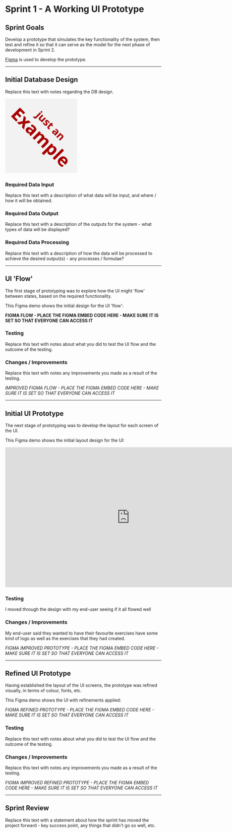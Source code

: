 # Sprint 1 - A Working UI Prototype


## Sprint Goals

Develop a prototype that simulates the key functionality of the system, then test and refine it so that it can serve as the model for the next phase of development in Sprint 2.

[Figma](https://www.figma.com/) is used to develop the prototype.


---

## Initial Database Design

Replace this text with notes regarding the DB design.

![SCREENSHOT OF DB DESIGN](screenshots/example.png)


### Required Data Input

Replace this text with a description of what data will be input, and where / how it will be obtained.

### Required Data Output

Replace this text with a description of the outputs for the system - what types of data will be displayed?

### Required Data Processing

Replace this text with a description of how the data will be processed to achieve the desired output(s) - any processes / formulae?


---

## UI 'Flow'

The first stage of prototyping was to explore how the UI might 'flow' between states, based on the required functionality.

This Figma demo shows the initial design for the UI 'flow':

**FIGMA FLOW - PLACE THE FIGMA EMBED CODE HERE - MAKE SURE IT IS SET SO THAT EVERYONE CAN ACCESS IT**

### Testing

Replace this text with notes about what you did to test the UI flow and the outcome of the testing.

### Changes / Improvements

Replace this text with notes any improvements you made as a result of the testing.

*IMPROVED FIGMA FLOW - PLACE THE FIGMA EMBED CODE HERE - MAKE SURE IT IS SET SO THAT EVERYONE CAN ACCESS IT*


---

## Initial UI Prototype

The next stage of prototyping was to develop the layout for each screen of the UI.

This Figma demo shows the initial layout design for the UI:

<iframe style="border: 1px solid rgba(0, 0, 0, 0.1);" width="800" height="450" src="https://embed.figma.com/proto/5ahZ8lLNkOJlpjBCUqFbMm/Workout-Tracker-High-Quality?node-id=9-141&p=f&scaling=scale-down&content-scaling=fixed&page-id=0%3A1&starting-point-node-id=2%3A2&show-proto-sidebar=1&embed-host=share" allowfullscreen></iframe>

### Testing

I moved through the design with my end-user seeing if it all flowed well

### Changes / Improvements

My end-user said they wanted to have their favourite exercises have some kind of logo as well as the exercises that they had created.

*FIGMA IMPROVED PROTOTYPE - PLACE THE FIGMA EMBED CODE HERE - MAKE SURE IT IS SET SO THAT EVERYONE CAN ACCESS IT*


---

## Refined UI Prototype

Having established the layout of the UI screens, the prototype was refined visually, in terms of colour, fonts, etc.

This Figma demo shows the UI with refinements applied:

*FIGMA REFINED PROTOTYPE - PLACE THE FIGMA EMBED CODE HERE - MAKE SURE IT IS SET SO THAT EVERYONE CAN ACCESS IT*

### Testing

Replace this text with notes about what you did to test the UI flow and the outcome of the testing.

### Changes / Improvements

Replace this text with notes any improvements you made as a result of the testing.

*FIGMA IMPROVED REFINED PROTOTYPE - PLACE THE FIGMA EMBED CODE HERE - MAKE SURE IT IS SET SO THAT EVERYONE CAN ACCESS IT*


---

## Sprint Review

Replace this text with a statement about how the sprint has moved the project forward - key success point, any things that didn't go so well, etc.


